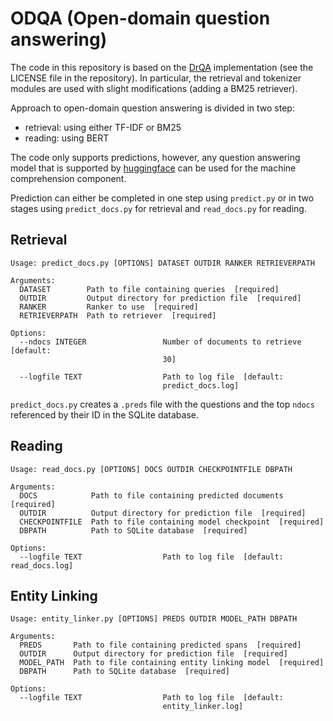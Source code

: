 # ODQA (Open-domain question answering)

The code in this repository is based on the [DrQA](https://github.com/facebookresearch/DrQA) implementation (see the LICENSE file in the repository). In particular, the retrieval and tokenizer modules are used with slight modifications (adding a BM25 retriever).

Approach to open-domain question answering is divided in two step:
- retrieval: using either TF-IDF or BM25
- reading: using BERT

The code only supports predictions, however, any question answering model that is supported by [huggingface](https://github.com/huggingface/transformers) can be used for the machine comprehension component. 

Prediction can either be completed in one step using `predict.py` or in two stages using `predict_docs.py` for retrieval and `read_docs.py` for reading.

## Retrieval

```
Usage: predict_docs.py [OPTIONS] DATASET OUTDIR RANKER RETRIEVERPATH

Arguments:
  DATASET        Path to file containing queries  [required]
  OUTDIR         Output directory for prediction file  [required]
  RANKER         Ranker to use  [required]
  RETRIEVERPATH  Path to retriever  [required]

Options:
  --ndocs INTEGER                 Number of documents to retrieve  [default:
                                  30]

  --logfile TEXT                  Path to log file  [default:
                                  predict_docs.log]
```

`predict_docs.py` creates a `.preds` file  with the questions and the top `ndocs` referenced by their ID in the SQLite database.

## Reading

```
Usage: read_docs.py [OPTIONS] DOCS OUTDIR CHECKPOINTFILE DBPATH

Arguments:
  DOCS            Path to file containing predicted documents  [required]
  OUTDIR          Output directory for prediction file  [required]
  CHECKPOINTFILE  Path to file containing model checkpoint  [required]
  DBPATH          Path to SQLite database  [required]

Options:
  --logfile TEXT                  Path to log file  [default: read_docs.log]
```
## Entity Linking

```
Usage: entity_linker.py [OPTIONS] PREDS OUTDIR MODEL_PATH DBPATH

Arguments:
  PREDS       Path to file containing predicted spans  [required]
  OUTDIR      Output directory for prediction file  [required]
  MODEL_PATH  Path to file containing entity linking model  [required]
  DBPATH      Path to SQLite database  [required]

Options:
  --logfile TEXT                  Path to log file  [default:
                                  entity_linker.log]
```

